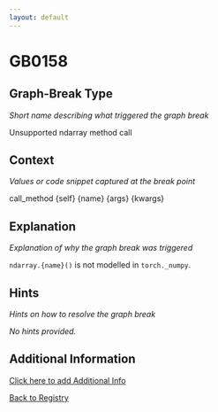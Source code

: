 ```yaml
---
layout: default
---
```

# GB0158

## Graph-Break Type
*Short name describing what triggered the graph break*

Unsupported ndarray method call

## Context
*Values or code snippet captured at the break point*

call_method {self} {name} {args} {kwargs}

## Explanation
*Explanation of why the graph break was triggered*

`ndarray.{name}()` is not modelled in `torch._numpy`.

## Hints
*Hints on how to resolve the graph break*

*No hints provided.*


## Additional Information

<!-- ADDITIONAL INFORMATION START - Add custom information below this line -->

<!-- ADDITIONAL INFORMATION END -->


[Click here to add Additional Info](https://github.com/pytorch-labs/compile-graph-break-site/edit/main/docs/gb/gb0158.md)

[Back to Registry](../index.html)
